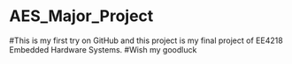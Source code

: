 # AES_Major_Project
#This is my first try on GitHub and this project is my final project of EE4218 Embedded Hardware Systems. 
#Wish my goodluck
